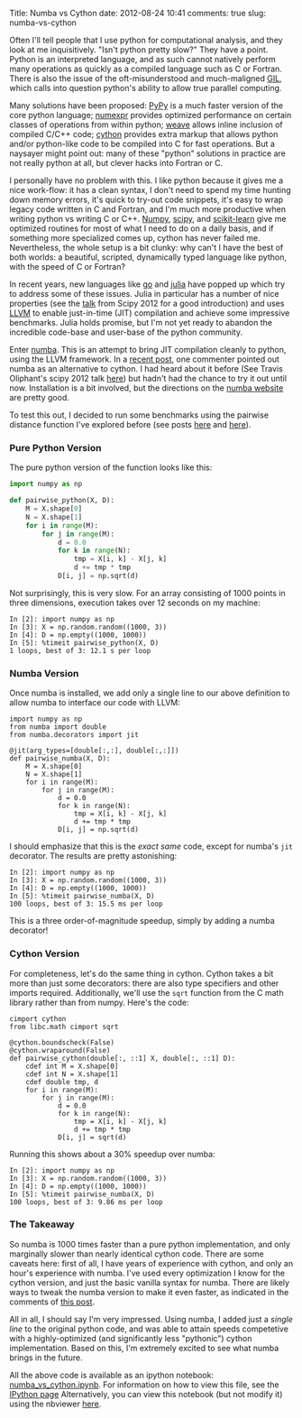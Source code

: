 Title: Numba vs Cython
date: 2012-08-24 10:41
comments: true
slug: numba-vs-cython

<!-- PELICAN_BEGIN_SUMMARY -->
Often I'll tell people that I use python for computational analysis, and they
look at me inquisitively.  "Isn't python pretty slow?"  They have a point.
Python is an interpreted language, and as such cannot natively perform
many operations as quickly as a compiled language such as C or Fortran.
There is also the issue of the oft-misunderstood and much-maligned
[GIL](http://wiki.python.org/moin/GlobalInterpreterLock),
which calls into question python's ability to allow true parallel computing.

Many solutions have been proposed: [PyPy](http://pypy.org/) is a much faster
version of the core python language; 
[numexpr](http://code.google.com/p/numexpr/) provides optimized performance
on certain classes of operations from within python;
[weave](http://www.scipy.org/Weave/) allows inline inclusion of compiled
C/C++ code;
[cython](http://www.cython.org/) provides extra markup that allows python
and/or python-like code to be compiled into C for fast operations.  But
a naysayer might point out: many of these "python" solutions in practice
are not really python at all, but clever hacks into Fortran or C.

<!-- PELICAN_END_SUMMARY -->

I personally have no problem with this. I like python because it gives me a nice
work-flow: it has a clean syntax, I don't need to spend my time hunting down
memory errors, it's quick to try-out code snippets, it's easy to wrap legacy
code written in C and Fortran, and I'm much more productive when writing
python vs writing C or C++.  [Numpy](http://numpy.scipy.org),
[scipy](http://www.scipy.org), and [scikit-learn](http://www.scikit-learn.org)
give me optimized routines for most of what I need to do on a daily basis,
and if something more specialized comes up, cython has never failed me.
Nevertheless, the whole setup is a bit clunky:
why can't I have the best of both worlds: a beautiful, scripted, dynamically
typed language like python, with the speed of C or Fortran?

In recent years, new languages like [go](http://golang.org/) and
[julia](http://julialang.org/) have popped up which try to address some of
these issues.  Julia in particular has a number of nice properties (see the
[talk](http://www.youtube.com/watch?v=VCp1jUgVRgE) from Scipy 2012 for a
good introduction) and uses [LLVM](http://llvm.org) to enable just-in-time
(JIT) compilation and achieve some impressive benchmarks.  Julia holds promise,
but I'm not yet ready to abandon the incredible code-base and user-base
of the python community.

Enter [numba](http://numba.pydata.org/).  This is an attempt to bring JIT
compilation cleanly to python, using the LLVM framework.  In a
[recent post](/blog/2012/08/08/memoryview-benchmarks/), one commenter pointed
out numba as an alternative to cython.  I had heard about it before (See
Travis Oliphant's scipy 2012 talk
[here](http://www.youtube.com/watch?v=WYi1cymszqY)) but hadn't had the chance
to try it out until now. Installation is a bit involved, but the directions
on the [numba website](http://numba.pydata.org/) are pretty good.

To test this out, I decided to run some benchmarks using the
pairwise distance function I've explored before (see posts
[here](/blog/2012/08/08/memoryview-benchmarks/)
and [here](/blog/2012/08/16/memoryview-benchmarks-2/)).

### Pure Python Version ###
The pure python version of the function looks like this:
``` python
import numpy as np

def pairwise_python(X, D):
    M = X.shape[0]
    N = X.shape[1]
    for i in range(M):
        for j in range(M):
            d = 0.0
            for k in range(N):
                tmp = X[i, k] - X[j, k]
                d += tmp * tmp
            D[i, j] = np.sqrt(d)
```
Not surprisingly, this is very slow.  For an array consisting of 1000 points
in three dimensions, execution takes over 12 seconds on my machine:
```
In [2]: import numpy as np
In [3]: X = np.random.random((1000, 3))
In [4]: D = np.empty((1000, 1000))
In [5]: %timeit pairwise_python(X, D)
1 loops, best of 3: 12.1 s per loop
```

### Numba Version ###
Once numba is installed, we add only a single line to our above definition
to allow numba to interface our code with LLVM:
```
import numpy as np
from numba import double
from numba.decorators import jit

@jit(arg_types=[double[:,:], double[:,:]])
def pairwise_numba(X, D):
    M = X.shape[0]
    N = X.shape[1]
    for i in range(M):
        for j in range(M):
            d = 0.0
            for k in range(N):
                tmp = X[i, k] - X[j, k]
                d += tmp * tmp
            D[i, j] = np.sqrt(d)
```
I should emphasize that this is the *exact same* code, except for numba's
`jit` decorator.  The results are pretty astonishing:
```
In [2]: import numpy as np
In [3]: X = np.random.random((1000, 3))
In [4]: D = np.empty((1000, 1000))
In [5]: %timeit pairwise_numba(X, D)
100 loops, best of 3: 15.5 ms per loop
```
This is a three order-of-magnitude speedup, simply by adding a numba
decorator!

### Cython Version ###
For completeness, let's do the same thing in cython.  Cython
takes a bit more than just some decorators: there are also type specifiers
and other imports required.  Additionally, we'll use the `sqrt` function
from the C math library rather than from numpy.  Here's the code:
``` cython
cimport cython
from libc.math cimport sqrt

@cython.boundscheck(False)
@cython.wraparound(False)
def pairwise_cython(double[:, ::1] X, double[:, ::1] D):
    cdef int M = X.shape[0]
    cdef int N = X.shape[1]
    cdef double tmp, d
    for i in range(M):
        for j in range(M):
            d = 0.0
            for k in range(N):
                tmp = X[i, k] - X[j, k]
                d += tmp * tmp
            D[i, j] = sqrt(d)
```
Running this shows about a 30% speedup over numba:
```
In [2]: import numpy as np
In [3]: X = np.random.random((1000, 3))
In [4]: D = np.empty((1000, 1000))
In [5]: %timeit pairwise_numba(X, D)
100 loops, best of 3: 9.86 ms per loop
```

### The Takeaway ###
So numba is 1000 times faster than a pure python implementation, and only
marginally slower than nearly identical cython code.
There are some caveats here: first of all, I have years of experience with
cython, and only an hour's experience with numba.  I've used every optimization
I know for the cython version, and just the basic vanilla syntax for numba.
There are likely ways to tweak the numba version to make it even faster,
as indicated in the comments of
[this post](/blog/2012/08/08/memoryview-benchmarks/).

All in all, I should say I'm very impressed.  Using numba, I added
just a *single line* to the original python code, and
was able to attain speeds competetive with a highly-optimized (and
significantly less "pythonic")  cython implementation.  Based on this,
I'm extremely excited to see what numba brings in the future.

All the above code is available as an ipython notebook:
[numba_vs_cython.ipynb](/downloads/notebooks/numba_vs_cython.ipynb).
For information on how to view this file, see the
[IPython page](http://ipython.org/ipython-doc/dev/interactive/htmlnotebook.html)
Alternatively, you can view this notebook (but not modify it) using the
nbviewer [here](http://nbviewer.ipython.org/url/jakevdp.github.com/downloads/notebooks/numba_vs_cython.ipynb).